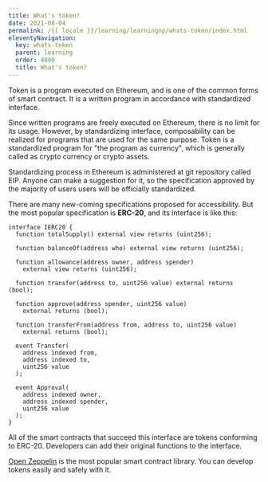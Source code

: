 ```yaml
---
title: What's token?
date: 2021-08-04
permalink: /{{ locale }}/learning/learningnp/whats-token/index.html
eleventyNavigation:
  key: whats-token
  parent: learning
  order: 4600
  title: What's token?
---
```


Token is a program executed on Ethereum, and is one of the common forms of smart contract. It is a written program in accordance with standardized interface.

Since written programs are freely executed on Ethereum, there is no limit for its usage. However, by standardizing interface, composability can be realized for programs that are used for the same purpose. Token is a standardized program for "the program as currency", which is generally called as crypto currency or crypto assets.

Standardizing process in Ethereum is administered at git repository called EIP. Anyone can make a suggestion for it, so the specification approved by the majority of users users will be officially standardized.

There are many new-coming specifications proposed for accessibility. But the most popular specification is **ERC-20**, and its interface is like this:

```solidity
interface IERC20 {
  function totalSupply() external view returns (uint256);

  function balanceOf(address who) external view returns (uint256);

  function allowance(address owner, address spender)
    external view returns (uint256);

  function transfer(address to, uint256 value) external returns (bool);

  function approve(address spender, uint256 value)
    external returns (bool);

  function transferFrom(address from, address to, uint256 value)
    external returns (bool);

  event Transfer(
    address indexed from,
    address indexed to,
    uint256 value
  );

  event Approval(
    address indexed owner,
    address indexed spender,
    uint256 value
  );
}
```

All of the smart contracts that succeed this interface are tokens conforming to ERC-20. Developers can add their original functions to the interface.

[Open Zeppelin](https://github.com/OpenZeppelin/openzeppelin-contracts) is the most popular smart contract library. You can develop tokens easily and safely with it.
